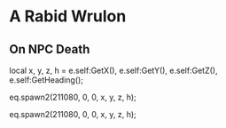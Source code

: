 # A Rabid Wrulon
## On NPC Death

local x, y, z, h = e.self:GetX(), e.self:GetY(), e.self:GetZ(), e.self:GetHeading();

eq.spawn2(211080, 0, 0, x, y, z, h); 

eq.spawn2(211080, 0, 0, x, y, z, h); 